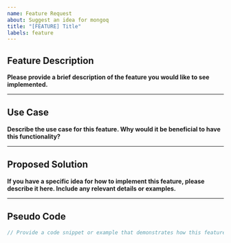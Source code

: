 ```yaml
---
name: Feature Request
about: Suggest an idea for mongoq
title: "[FEATURE] Title"
labels: feature
---
```


## Feature Description

**Please provide a brief description of the feature you would like to see implemented.**

---

## Use Case

**Describe the use case for this feature. Why would it be beneficial to have this functionality?**

---

## Proposed Solution

**If you have a specific idea for how to implement this feature, please describe it here. Include any relevant details or examples.**

---

## Pseudo Code

```go
// Provide a code snippet or example that demonstrates how this feature might be used

